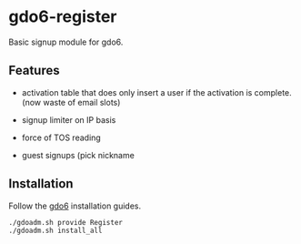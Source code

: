 # gdo6-register

Basic signup module for gdo6.

## Features

 - activation table that does only insert a user if the activation is complete. (now waste of email slots)

 - signup limiter on IP basis
 
 - force of TOS reading
 
 - guest signups (pick nickname
 

## Installation

Follow the [gdo6](https://github.com/gizmore/gdo6) installation guides.

    ./gdoadm.sh provide Register
    ./gdoadm.sh install_all
    
